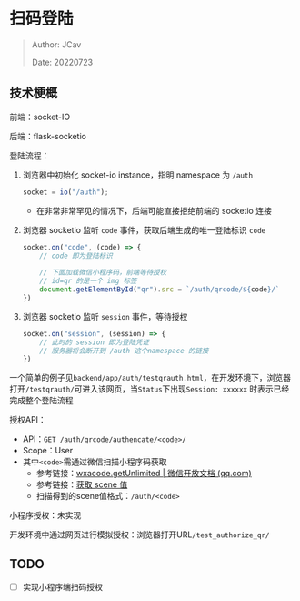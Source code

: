 # 扫码登陆

> Author: JCav
>
> Date: 20220723



## 技术梗概

前端：socket-IO

后端：flask-socketio



登陆流程：

1. 浏览器中初始化 socket-io instance，指明 namespace 为 `/auth`
   ```js
   socket = io("/auth");
   ```

   * 在非常非常罕见的情况下，后端可能直接拒绝前端的 socketio 连接

2. 浏览器 socketio 监听 `code` 事件，获取后端生成的唯一登陆标识 `code`

   ```js
   socket.on("code", (code) => {
       // code 即为登陆标识
       
       // 下面加载微信小程序码，前端等待授权
       // id=qr 的是一个 img 标签
       document.getElementById("qr").src = `/auth/qrcode/${code}/`
   })
   ```

3. 浏览器 socketio 监听 `session` 事件，等待授权

   ```js
   socket.on("session", (session) => {
       // 此时的 session 即为登陆凭证
       // 服务器将会断开到 /auth 这个namespace 的链接
   })
   ```

一个简单的例子见`backend/app/auth/testqrauth.html`，在开发环境下，浏览器打开`/testqrauth/`可进入该网页，当`Status`下出现`Session: xxxxxx` 时表示已经完成整个登陆流程



授权API：

* API：`GET /auth/qrcode/authencate/<code>/`
* Scope：User
* 其中`<code>`需通过微信扫描小程序码获取
  * 参考链接：[wxacode.getUnlimited | 微信开放文档 (qq.com)](https://developers.weixin.qq.com/miniprogram/dev/api-backend/open-api/qr-code/wxacode.getUnlimited.html)
  * 参考链接：[获取 scene 值](https://developers.weixin.qq.com/miniprogram/dev/api-backend/open-api/qr-code/wxacode.getUnlimited.html#获取-scene-值)
  * 扫描得到的scene值格式：`/auth/<code>`



小程序授权：未实现

开发环境中通过网页进行模拟授权：浏览器打开URL`/test_authorize_qr/`



## TODO

- [ ] 实现小程序端扫码授权